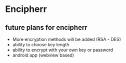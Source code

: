 # Encipherr
## future plans for encipherr
- More encryption methods will be added (RSA - DES)
- ability to choose key length
- ability to encrypt with your own key or password
- android app (webview based)
